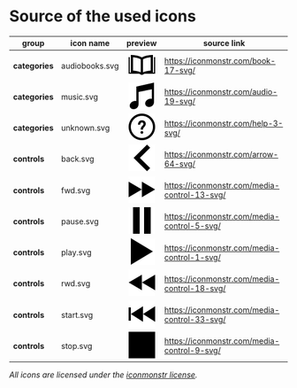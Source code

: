 # Source of the used icons

| group | icon name | preview | source link |
|-------|-----------|:-------:|-------------|
| **categories** | audiobooks.svg | ![audiobooks.svg](./audiobooks.svg) | https://iconmonstr.com/book-17-svg/ |
| **categories** | music.svg | ![music.svg](./music.svg) | https://iconmonstr.com/audio-19-svg/ |
| **categories** | unknown.svg | ![unknown.svg](./unknown.svg) | https://iconmonstr.com/help-3-svg/ |
| **controls** | back.svg | ![back.svg](./back.svg) | https://iconmonstr.com/arrow-64-svg/ |
| **controls** | fwd.svg | ![fwd.svg](./fwd.svg) | https://iconmonstr.com/media-control-13-svg/ |
| **controls** | pause.svg | ![pause.svg](./pause.svg) | https://iconmonstr.com/media-control-5-svg/ |
| **controls** | play.svg | ![play.svg](./play.svg) | https://iconmonstr.com/media-control-1-svg/ |
| **controls** | rwd.svg | ![rwd.svg](./rwd.svg) | https://iconmonstr.com/media-control-18-svg/ |
| **controls** | start.svg | ![start.svg](./start.svg) | https://iconmonstr.com/media-control-33-svg/ |
| **controls** | stop.svg | ![stop.svg](./stop.svg) | https://iconmonstr.com/media-control-9-svg/ |

 _All icons are licensed under the [iconmonstr license](https://iconmonstr.com/license/)._
